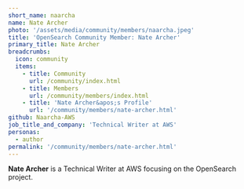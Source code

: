 ```yaml
---
short_name: naarcha
name: Nate Archer
photo: '/assets/media/community/members/naarcha.jpeg'
title: 'OpenSearch Community Member: Nate Archer'
primary_title: Nate Archer
breadcrumbs:
  icon: community
  items:
    - title: Community
      url: /community/index.html
    - title: Members
      url: /community/members/index.html
    - title: 'Nate Archer&apos;s Profile'
      url: '/community/members/nate-archer.html'
github: Naarcha-AWS
job_title_and_company: 'Technical Writer at AWS'
personas:
  - author
permalink: '/community/members/nate-archer.html'
---
```


**Nate Archer** is a Technical Writer at AWS focusing on the OpenSearch project.